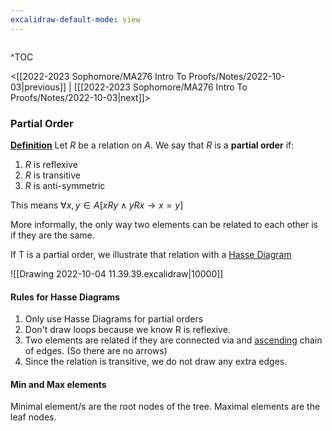 ```yaml
---
excalidraw-default-mode: view
---
```



```toc

```

^TOC

<[[2022-2023 Sophomore/MA276 Intro To Proofs/Notes/2022-10-03|previous]] | [[[2022-2023 Sophomore/MA276 Intro To Proofs/Notes/2022-10-03|next]]>

### Partial Order

**<u>Definition</u>** Let $R$ be a relation on $A$. We say that $R$ is a **partial order** if:
1. $R$ is reflexive
2. $R$ is transitive
3. $R$ is anti-symmetric

This means $\forall x,y \in A[xRy\land yRx \to x=y]$

More informally, the only way two elements can be related to each other is if they are the same.


If T is a partial order, we illustrate that relation with a <u>Hasse Diagram</u>

![[Drawing 2022-10-04 11.39.39.excalidraw|10000]]


#### Rules for Hasse Diagrams
1. Only use Hasse Diagrams for partial orders
2. Don't draw loops because we know R is reflexive.
3. Two elements are related if they are connected via and <u>ascending</u> chain of edges. (So there are no arrows)
4. Since the relation is transitive, we do not draw any extra edges.

#### Min and Max elements

Minimal element/s are the root nodes of the tree. Maximal elements are the leaf nodes.

